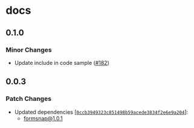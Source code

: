 # docs

## 0.1.0

### Minor Changes

- Update include in code sample ([#182](https://github.com/svecosystem/formsnap/pull/182))

## 0.0.3

### Patch Changes

- Updated dependencies [[`0ccb3949323c851498b59acede3834f2e6e9a204`](https://github.com/svecosystem/formsnap/commit/0ccb3949323c851498b59acede3834f2e6e9a204)]:
  - formsnap@1.0.1
